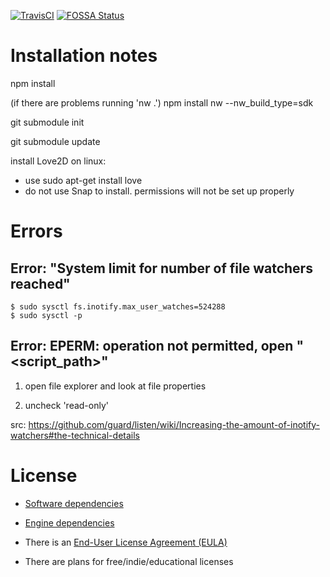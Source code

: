 [![TravisCI](https://travis-ci.org/xharris/blankejs.svg?branch=master)](https://travis-ci.org/github/xharris/blankejs)
[![FOSSA Status](https://app.fossa.com/api/projects/git%2Bgithub.com%2Fxharris%2Fblankejs.svg?type=shield)](https://app.fossa.com/projects/git%2Bgithub.com%2Fxharris%2Fblankejs?ref=badge_shield)

# Installation notes

npm install

(if there are problems running 'nw .') npm install nw --nw_build_type=sdk

git submodule init

git submodule update

install Love2D on linux:

- use sudo apt-get install love
- do not use Snap to install. permissions will not be set up properly

# Errors

## Error: "System limit for number of file watchers reached"

```
$ sudo sysctl fs.inotify.max_user_watches=524288
$ sudo sysctl -p
```

## Error: EPERM: operation not permitted, open "<script_path>"

1. open file explorer and look at file properties

2. uncheck 'read-only'

src: https://github.com/guard/listen/wiki/Increasing-the-amount-of-inotify-watchers#the-technical-details

# License

- [Software dependencies](https://github.com/xharris/blankejs/blob/master/package.json)

- [Engine dependencies](https://github.com/xharris/blankejs/blob/master/love2d/license.md)

- There is an [End-User License Agreement (EULA)](https://github.com/xharris/blankejs/blob/master/EULA.txt)

- There are plans for free/indie/educational licenses
